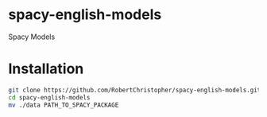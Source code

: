 # spacy-english-models
Spacy Models

# Installation
```sh
git clone https://github.com/RobertChristopher/spacy-english-models.git
cd spacy-english-models
mv ./data PATH_TO_SPACY_PACKAGE
```
